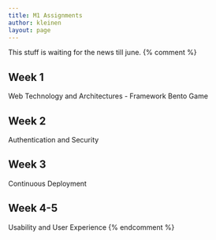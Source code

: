 ```yaml
---
title: M1 Assignments
author: kleinen
layout: page
---
```


This stuff is waiting for the news till june.
{% comment %}
## Week 1

Web Technology and Architectures - Framework Bento Game

## Week 2

Authentication and Security

## Week 3

Continuous Deployment

## Week 4-5

Usability and User Experience
{% endcomment %}
